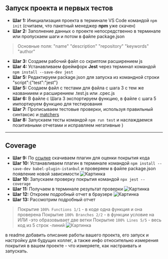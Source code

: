 ## Запуск проекта и первых тестов
- **Шаг 1:** Инициализация проекта в терминале VS Code командой ```npm init``` (считаем, что пакетный менеджер **npm** уже скачен)
- **Шаг 2:** Заполнение данных о проекте непосредственно в терминале или пропускаем шаги и потом в файле package.json
>Основные поля:
>"name"
>"description"
>"repository"
>"keywords"
>"author"
- **Шаг 3:** Создаем рабочий файл со скриптом раcширением js
- **Шаг 4:** Устанавливаем фреймфорк **Jest** через терминал командой ```npm install --save-dev jest```
- **Шаг 5:** Редактируем package.json для запуска из командной строки "script":{"test":"jest"}
- **Шаг 5:** Создаем файл с тестами для файла с шага 3 с тем же названиием и расширением .test.js или .cpec.js
- **Шаг 6:** В файле с Шага 3 экспортируем функцию, в файле с шага 5 импортируем функцию для тестирования
- **Шаг 7:** Прописываем тестовые проверки, используя правильный синтаксис и [matchers](https://jestjs.io/docs/using-matchers)
- **Шаг 8:** Запускаем тесты командой ```npm run test``` и наслаждаемся позитивными отчетами и исправляем негативные )
---
## Coverage
- **Шаг 9:** По [ссылке](https://www.npmjs.com/package/babel-plugin-istanbul) скачиваем плагин для оценки покрытия кода
- **Шаг 10:** Устанавливаем плагин в терминале командой ```npm install --save-dev babel-plugin-istanbul``` и проверяем в файле package.json появление новой зависимости ![Картинка](https://i.postimg.cc/yYCg6ZH4/2022-11-11-7.png)
- **Шаг 10:** Запускаем проверку покрытия командой ```npx jest --coverage```
- **Шаг 11:** Получаем в терминале результат проверки
![Картинка](https://i.postimg.cc/4xBm12hs/2022-11-10-4.png)
- **Шаг 12:** Откроем подробный отчет в браузере
![Картинка](https://i.postimg.cc/FsbfYHrf/2022-11-11-4.png)
- **Шаг 13:** Рассмотрим подробный отчет 
>Покрытие ```100% Functions 1/1``` - в коде одна функция и она проверена
>Покрытие ```100% Branches 2/2``` - в функции условие на ИЛИ -это образовывает две ветки
>Покрытие ```100% Lines 5/5``` - весь код из 5 строк -линий 
![Картинка](https://i.postimg.cc/52xXLWys/2022-11-11-2.png)

в readme добавить описание работы вашего проекта, его запуск и настройку для будущих коллег, а также инфо относительно измерения покрытия в вашем проекте - что измеряете, как настраивать и запускать.
